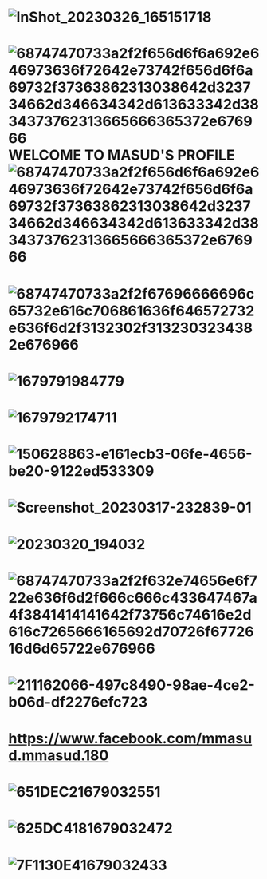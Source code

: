 # ![InShot_20230326_165151718](https://user-images.githubusercontent.com/118968969/227770973-0a8716d8-4391-46a0-a142-124c5d2dd291.jpg)

# ![68747470733a2f2f656d6f6a692e646973636f72642e73742f656d6f6a69732f37363862313038642d323734662d346634342d613633342d3834373762313665666365372e676966](https://user-images.githubusercontent.com/118968969/227749133-ca02419e-0d8f-4b05-af72-b498d9c8b2b3.gif)WELCOME TO MASUD'S PROFILE![68747470733a2f2f656d6f6a692e646973636f72642e73742f656d6f6a69732f37363862313038642d323734662d346634342d613633342d3834373762313665666365372e676966](https://user-images.githubusercontent.com/118968969/227749271-cd33f795-30b9-43d6-86c3-8a818f7d3a7e.gif)

 # ![68747470733a2f2f67696666696c65732e616c706861636f646572732e636f6d2f3132302f3132303234382e676966](https://user-images.githubusercontent.com/118968969/227749293-a65ed117-699b-4c41-90a2-7d41a899e6e1.gif)

# ![1679791984779](https://user-images.githubusercontent.com/118968969/227749506-87417dd8-61a9-4494-a791-d5638cc4ae02.jpg)

# ![1679792174711](https://user-images.githubusercontent.com/118968969/227749527-4f710c7d-5da7-4b8c-9d36-6c549aea148a.jpg)



<!--
**Termuxmasud404/Termuxmasud404** is a ✨ _special_ ✨ repository because its `README.md` (this file) appears on your GitHub profile.

# 


Here are some ideas to get you started:

- 🔭 I’m currently working on ...
- 🌱 I’m currently learning ...
- 👯 I’m looking to collaborate on ...
- 🤔 I’m looking for help with ...
- 💬 Ask me about ...
- 📫 How to reach me: ...
- 😄 Pronouns: ...
- ⚡ Fun fact: ...
-->

# ![150628863-e161ecb3-06fe-4656-be20-9122ed533309](https://user-images.githubusercontent.com/118968969/227747626-f174bcd4-cb63-48db-ba4d-317c50904198.gif)

# ![Screenshot_20230317-232839-01](https://user-images.githubusercontent.com/118968969/227747737-eaae7793-8b40-41f8-8475-580121af488f.jpeg)

# ![20230320_194032](https://user-images.githubusercontent.com/118968969/227747755-c9a1b1d2-4e67-448b-b99d-0e7515015657.jpg)


# ![68747470733a2f2f632e74656e6f722e636f6d2f666c666c433647467a4f3841414141642f73756c74616e2d616c7265666165692d70726f6772616d6d65722e676966](https://user-images.githubusercontent.com/118968969/227748056-0dfd3c11-0064-4f0d-b610-dd8eeaa484b5.gif)

# ![211162066-497c8490-98ae-4ce2-b06d-df2276efc723](https://user-images.githubusercontent.com/118968969/227748063-851757b0-ffee-4ec6-b714-75619893ea86.gif)
# https://www.facebook.com/mmasud.mmasud.180






# ![651DEC21679032551](https://user-images.githubusercontent.com/118968969/227747591-2e9d3472-ce7e-431d-92c7-76a68b476d67.jpg)


# ![625DC4181679032472](https://user-images.githubusercontent.com/118968969/227747597-9a120b97-3ee3-4b07-8ec0-2e6adfab0657.jpg)


# ![7F1130E41679032433](https://user-images.githubusercontent.com/118968969/227747605-07191829-44f9-483c-8847-88f4a76c2b62.jpg)


#

